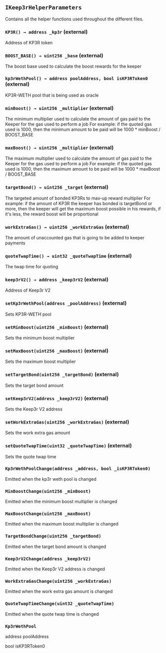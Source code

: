 ## `IKeep3rHelperParameters`

Contains all the helper functions used throughout the different files.




### `KP3R() → address _kp3r` (external)

Address of KP3R token




### `BOOST_BASE() → uint256 _base` (external)

The boost base used to calculate the boost rewards for the keeper




### `kp3rWethPool() → address poolAddress, bool isKP3RToken0` (external)

KP3R-WETH pool that is being used as oracle




### `minBoost() → uint256 _multiplier` (external)

The minimum multiplier used to calculate the amount of gas paid to the Keeper for the gas used to perform a job
        For example: if the quoted gas used is 1000, then the minimum amount to be paid will be 1000 * minBoost / BOOST_BASE




### `maxBoost() → uint256 _multiplier` (external)

The maximum multiplier used to calculate the amount of gas paid to the Keeper for the gas used to perform a job
        For example: if the quoted gas used is 1000, then the maximum amount to be paid will be 1000 * maxBoost / BOOST_BASE




### `targetBond() → uint256 _target` (external)

The targeted amount of bonded KP3Rs to max-up reward multiplier
        For example: if the amount of KP3R the keeper has bonded is targetBond or more, then the keeper will get
                     the maximum boost possible in his rewards, if it's less, the reward boost will be proportional




### `workExtraGas() → uint256 _workExtraGas` (external)

The amount of unaccounted gas that is going to be added to keeper payments




### `quoteTwapTime() → uint32 _quoteTwapTime` (external)

The twap time for quoting




### `keep3rV2() → address _keep3rV2` (external)

Address of Keep3r V2




### `setKp3rWethPool(address _poolAddress)` (external)

Sets KP3R-WETH pool




### `setMinBoost(uint256 _minBoost)` (external)

Sets the minimum boost multiplier




### `setMaxBoost(uint256 _maxBoost)` (external)

Sets the maximum boost multiplier




### `setTargetBond(uint256 _targetBond)` (external)

Sets the target bond amount




### `setKeep3rV2(address _keep3rV2)` (external)

Sets the Keep3r V2 address




### `setWorkExtraGas(uint256 _workExtraGas)` (external)

Sets the work extra gas amount




### `setQuoteTwapTime(uint32 _quoteTwapTime)` (external)

Sets the quote twap time





### `Kp3rWethPoolChange(address _address, bool _isKP3RToken0)`

Emitted when the kp3r weth pool is changed




### `MinBoostChange(uint256 _minBoost)`

Emitted when the minimum boost multiplier is changed




### `MaxBoostChange(uint256 _maxBoost)`

Emitted when the maximum boost multiplier is changed




### `TargetBondChange(uint256 _targetBond)`

Emitted when the target bond amount is changed




### `Keep3rV2Change(address _keep3rV2)`

Emitted when the Keep3r V2 address is changed




### `WorkExtraGasChange(uint256 _workExtraGas)`

Emitted when the work extra gas amount is changed




### `QuoteTwapTimeChange(uint32 _quoteTwapTime)`

Emitted when the quote twap time is changed





### `Kp3rWethPool`


address poolAddress


bool isKP3RToken0



